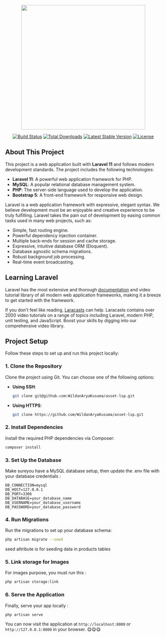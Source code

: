 <p align="center"><a href="https://laravel.com" target="_blank"><img src="https://raw.githubusercontent.com/laravel/art/master/logo-lockup/5%20SVG/2%20CMYK/1%20Full%20Color/laravel-logolockup-cmyk-red.svg" width="400"></a></p>

<p align="center">
<a href="https://travis-ci.org/laravel/framework"><img src="https://travis-ci.org/laravel/framework.svg" alt="Build Status"></a>
<a href="https://packagist.org/packages/laravel/framework"><img src="https://img.shields.io/packagist/dt/laravel/framework" alt="Total Downloads"></a>
<a href="https://packagist.org/packages/laravel/framework"><img src="https://img.shields.io/packagist/v/laravel/framework" alt="Latest Stable Version"></a>
<a href="https://packagist.org/packages/laravel/framework"><img src="https://img.shields.io/packagist/l/laravel/framework" alt="License"></a>
</p>

## About This Project

This project is a web application built with **Laravel 11** and follows modern development standards. The project includes the following technologies:

- **Laravel 11**: A powerful web application framework for PHP.
- **MySQL**: A popular relational database management system.
- **PHP**: The server-side language used to develop the application.
- **Bootstrap 5**: A front-end framework for responsive web design.

Laravel is a web application framework with expressive, elegant syntax. We believe development must be an enjoyable and creative experience to be truly fulfilling. Laravel takes the pain out of development by easing common tasks used in many web projects, such as:

- Simple, fast routing engine.
- Powerful dependency injection container.
- Multiple back-ends for session and cache storage.
- Expressive, intuitive database ORM (Eloquent).
- Database agnostic schema migrations.
- Robust background job processing.
- Real-time event broadcasting.

## Learning Laravel

Laravel has the most extensive and thorough [documentation](https://laravel.com/docs) and video tutorial library of all modern web application frameworks, making it a breeze to get started with the framework.

If you don't feel like reading, [Laracasts](https://laracasts.com) can help. Laracasts contains over 2000 video tutorials on a range of topics including Laravel, modern PHP, unit testing, and JavaScript. Boost your skills by digging into our comprehensive video library.

## Project Setup

Follow these steps to set up and run this project locally:

### 1. Clone the Repository
Clone the project using Git. You can choose one of the following options:

- **Using SSH**:
  ```bash
  git clone git@github.com:WildanAryaKusuma/asset-lsp.git
  ```
- **Using HTTPS**:
    ```bash
    git clone https://github.com/WildanAryaKusuma/asset-lsp.git
    ```

### 2. Install Dependencies
Install the required PHP dependencies via Composer:
```bash
composer install
```

### 3. Set Up the Database 
Make sureyou have a MySQL database setup, then update the .env file with your database credentials :
```
DB_CONNECTION=mysql
DB_HOST=127.0.0.1
DB_PORT=3306
DB_DATABASE=your_database_name
DB_USERNAME=your_database_username
DB_PASSWORD=your_database_password
```
### 4. Run Migrations
Run the migrations to set up your database schema:

````bash
php artisan migrate --seed
````

seed attribute is for seeding data in products tables

### 5. Link storage for Images
For images purpose, you must run this : 
```bash
php artisan storage:link
```

### 6. Serve the Application
Finally, serve your app locally : 
```bash
php artisan serve
```

You can now visit the application at `http://localhost:8000` or `http://127.0.0.1:8000` in your browser. 😋😋😋

